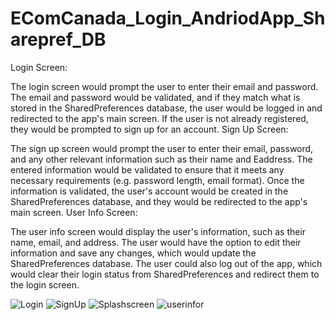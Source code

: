 # EComCanada_Login_AndriodApp_Sharepref_DB

Login Screen:

The login screen would prompt the user to enter their email and password.
The email and password would be validated, and if they match what is stored in the SharedPreferences database, the user would be logged in and redirected to the app's main screen.
If the user is not already registered, they would be prompted to sign up for an account.
Sign Up Screen:

The sign up screen would prompt the user to enter their email, password, and any other relevant information such as their name and Eaddress.
The entered information would be validated to ensure that it meets any necessary requirements (e.g. password length, email format).
Once the information is validated, the user's account would be created in the SharedPreferences database, and they would be redirected to the app's main screen.
User Info Screen:

The user info screen would display the user's information, such as their name, email, and address.
The user would have the option to edit their information and save any changes, which would update the SharedPreferences database.
The user could also log out of the app, which would clear their login status from SharedPreferences and redirect them to the login screen.


![Login](https://user-images.githubusercontent.com/68456795/218786306-fac62c32-ebed-4955-8681-35875e14cc6e.png)
![SignUp](https://user-images.githubusercontent.com/68456795/218786322-dd63636d-f53f-453b-9387-b1b46c976d7d.png)
![Splashscreen](https://user-images.githubusercontent.com/68456795/218786341-c9f0936d-4e10-4f26-935b-40549a24c6d1.png)
![userinfor](https://user-images.githubusercontent.com/68456795/218786389-565877d6-2ab3-4598-b2e2-79261c03fd84.png)
